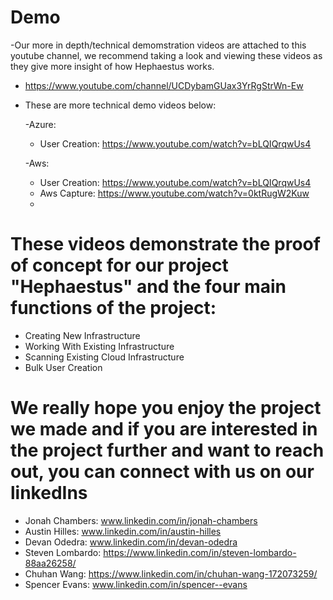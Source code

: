 # Demo
-Our more in depth/technical demomstration videos are attached to this youtube channel, we recommend taking a look and viewing these videos as they give more insight of how Hephaestus works.
      
- https://www.youtube.com/channel/UCDybamGUax3YrRgStrWn-Ew
- These are more technical demo videos below:
  
    -Azure:
    - User Creation: https://www.youtube.com/watch?v=bLQIQrqwUs4

    -Aws:
    - User Creation: https://www.youtube.com/watch?v=bLQIQrqwUs4
    - Aws Capture: https://www.youtube.com/watch?v=0ktRugW2Kuw
    - 

# These videos demonstrate the proof of concept for our project "Hephaestus" and the four main functions of the project:
- Creating New Infrastructure
- Working With Existing Infrastructure
- Scanning Existing Cloud Infrastructure
- Bulk User Creation

# We really hope you enjoy the project we made and if you are interested in the project further and want to reach out, you can connect with us on our linkedIns
- Jonah Chambers: www.linkedin.com/in/jonah-chambers
- Austin Hilles: www.linkedin.com/in/austin-hilles
- Devan Odedra: www.linkedin.com/in/devan-odedra
- Steven Lombardo: https://www.linkedin.com/in/steven-lombardo-88aa26258/
- Chuhan Wang: https://www.linkedin.com/in/chuhan-wang-172073259/
- Spencer Evans: www.linkedin.com/in/spencer--evans
